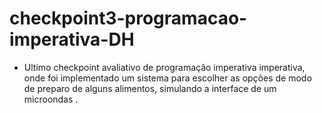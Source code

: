 # checkpoint3-programacao-imperativa-DH

- Ultimo checkpoint avaliativo de programação imperativa imperativa, onde foi implementado um sistema para escolher as opções de modo de preparo de alguns alimentos, simulando a interface de um microondas . 
